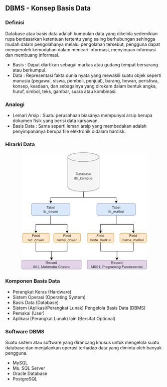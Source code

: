 ## DBMS - Konsep Basis Data
### Definisi 
Database atau basis data adalah kumpulan data yang dikelola sedemikian rupa berdasarkan ketentuan tertentu yang saling berhubungan sehingga mudah dalam pengolahanya melalui
pengolahan tersebut, pengguna dapat memperoleh kemudahan dalam mencari informasi, menyimpan informasi dan membuang informasi.

- Basis : Dapat diartikan sebagai markas atau gudang tempat bersarang atau berkumpul.
- Data  : Representasi fakta dunia nyata yang mewakili suatu objek seperti manusia (pegawai, siswa, pembeli, penjual), barang, hewan, peristiwa, konsep, keadaan, dan sebagainya yang 
direkam dalam bentuk angka, huruf, simbol, teks, gambar, suara atau kombinasi.

### Analogi
- Lemari Arsip : Suatu perusahaan biasanya mempunyai arsip berupa dokumen fisik yang berisi data karyawan.
- Basis Data   : Sama seperti lemari arsip yang membedakan adalah penyimpananya berupa file elektronik didalam hardisk.

### Hirarki Data
<p align="center">
	<img src="https://raw.githubusercontent.com/mchevro/BIU-Library_public/main/SISTEM%20MANAJEMEN%20BASIS%20DATA/img/01_hirarki_database.png" width=400 />
</p>

### Komponen Basis Data
- Perangkat Keras (Hardware)
- Sistem Operasi (Operating System)
- Basis Data (Database)
- Sistem (Aplikasi/Perangkat Lunak) Pengelola Basis Data (DBMS)
- Pemakai (User)
- Aplikasi (Perangkat Lunak) lain (Bersifat Optional)

### Software DBMS
Suatu sistem atau software yang dirancang khusus untuk mengelola suatu database dan menjalankan operasi terhadap data yang diminta oleh banyak pengguna.
- MySQL
- Ms. SQL Server
- Oracle Database
- PostgreSQL
